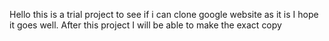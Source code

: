 Hello this is a  trial project to see if i can clone google website as it is 
I hope it goes well. 
After this project I will be able to  make the exact copy